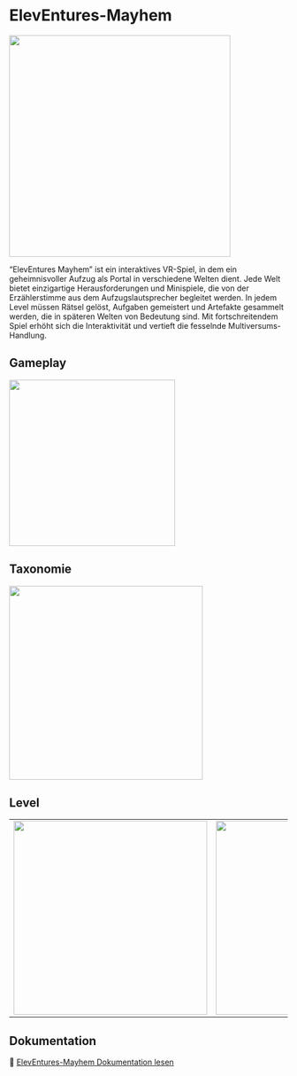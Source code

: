 # ElevEntures-Mayhem

<p align="left">
  <img src="https://github.com/user-attachments/assets/b4941a1e-f343-4e8d-a1b0-025d3fa9df5b" width="400" />
</p>


“ElevEntures Mayhem” ist ein interaktives VR-Spiel, in dem ein geheimnisvoller Aufzug als Portal in verschiedene Welten dient. Jede Welt bietet einzigartige Herausforderungen und Minispiele, die von der Erzählerstimme aus dem Aufzugslautsprecher begleitet werden. In jedem Level müssen Rätsel gelöst, Aufgaben gemeistert und Artefakte gesammelt werden, die in späteren Welten von Bedeutung sind. Mit fortschreitendem Spiel erhöht sich die Interaktivität und vertieft die fesselnde Multiversums-Handlung.



## Gameplay

<p align="left">
  <img src="https://github.com/user-attachments/assets/08458b57-0f8b-4576-b55b-21cb42548f50" width="300" />
</p>


## Taxonomie
<p align="left">
  <img src="https://github.com/user-attachments/assets/7ad69ed8-55ad-4599-ae55-eb5462dc437d" width="350" />
</p>


## Level

<table>
  <tr>
    <td>
      <img src="https://github.com/user-attachments/assets/7e13a30b-57dc-4d37-8883-a669269abd50" width="350" />
    </td>
    <td>
      <img src="https://github.com/user-attachments/assets/adecadc8-f40a-405f-b3b2-2c798309476e" width="350" />
    </td>
  </tr>
</table>

## Dokumentation

📄 [ElevEntures-Mayhem Dokumentation lesen](./Dokumentation.pdf)


